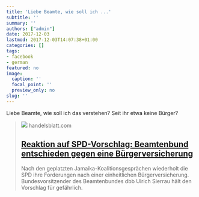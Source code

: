 ```yaml
---
title: 'Liebe Beamte, wie soll ich ...'
subtitle: ''
summary: ''
authors: ["admin"]
date: 2017-12-03
lastmod: 2017-12-03T14:07:38+01:00
categories: []
tags:
- facebook
- german
featured: no
image:
  caption: ''
  focal_point: ''
  preview_only: no
slug: ''
---
```

Liebe Beamte, wie soll ich das verstehen? Seit ihr etwa keine Bürger?
> [![](https://www.handelsblatt.com/images/ulrich-silberbach-/20651140/3-format2003.jpg)](https://www.handelsblatt.com/politik/deutschland/reaktion-auf-spd-vorschlag-beamtenbund-entschieden-gegen-eine-buergerversicherung/20651124.html)
> handelsblatt.com
> ## [Reaktion auf SPD-Vorschlag: Beamtenbund entschieden gegen eine Bürgerversicherung](https://www.handelsblatt.com/politik/deutschland/reaktion-auf-spd-vorschlag-beamtenbund-entschieden-gegen-eine-buergerversicherung/20651124.html)
>
>Nach den geplatzten Jamaika-Koalitionsgesprächen wiederholt die SPD ihre Forderungen nach einer einheitlichen Bürgerversicherung. Bundesvorsitzender des Beamtenbundes dbb Ulrich Sierrau hält den Vorschlag für gefährlich.


